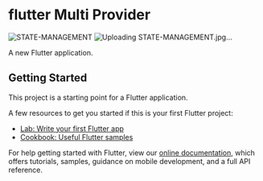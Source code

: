 # flutter Multi Provider

![STATE-MANAGEMENT](https://user-images.githubusercontent.com/1903981/162139170-4387a497-401d-42e2-8892-f83be90d413e.jpg)
![Uploading STATE-MANAGEMENT.jpg…]()



A new Flutter application.

## Getting Started

This project is a starting point for a Flutter application.

A few resources to get you started if this is your first Flutter project:

- [Lab: Write your first Flutter app](https://flutter.dev/docs/get-started/codelab)
- [Cookbook: Useful Flutter samples](https://flutter.dev/docs/cookbook)

For help getting started with Flutter, view our
[online documentation](https://flutter.dev/docs), which offers tutorials,
samples, guidance on mobile development, and a full API reference.
